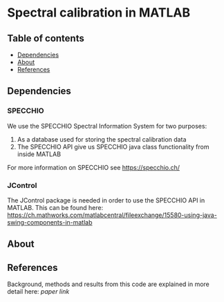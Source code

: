 # Spectral calibration in MATLAB



## Table of contents

  * [Dependencies](#dependencies)
  * [About](#about)
  * [References](#references)

## Dependencies

### SPECCHIO

We use the SPECCHIO Spectral Information System for two purposes:

1. As a database used for storing the spectral calibration data 
2. The SPECCHIO API give us SPECCHIO java class functionality from inside MATLAB

For more information on SPECCHIO see https://specchio.ch/

### JControl

The JControl package is needed in order to use the SPECCHIO API in MATLAB. This can be found here: https://ch.mathworks.com/matlabcentral/fileexchange/15580-using-java-swing-components-in-matlab

## About

## References

Background, methods and results from this code are explained in more detail here: *paper link*


